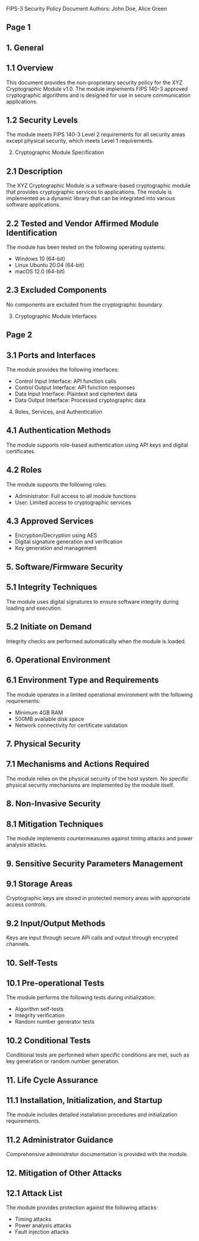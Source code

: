 FIPS-3 Security Policy Document Authors: John Doe, Alice Green

## Page 1

## 1. General

## 1.1 Overview

This document provides the non-proprietary security policy for the XYZ Cryptographic Module v1.0. The module implements FIPS 140-3 approved cryptographic algorithms and is designed for use in secure communication applications.

## 1.2 Security Levels

The module meets FIPS 140-3 Level 2 requirements for all security areas except physical security, which meets Level 1 requirements.

2. Cryptographic Module Specification

## 2.1 Description

The XYZ Cryptographic Module is a software-based cryptographic module that provides cryptographic services to applications. The module is implemented as a dynamic library that can be integrated into various software applications.

## 2.2 Tested and Vendor Affirmed Module Identification

The module has been tested on the following operating systems:

- Windows 10 (64-bit)
- Linux Ubuntu 20.04 (64-bit)
- macOS 12.0 (64-bit)

## 2.3 Excluded Components

No components are excluded from the cryptographic boundary.

3. Cryptographic Module Interfaces

## Page 2

## 3.1 Ports and Interfaces

The module provides the following interfaces:

- Control Input Interface: API function calls
- Control Output Interface: API function responses
- Data Input Interface: Plaintext and ciphertext data
- Data Output Interface: Processed cryptographic data
4. Roles, Services, and Authentication

## 4.1 Authentication Methods

The module supports role-based authentication using API keys and digital certificates.

## 4.2 Roles

The module supports the following roles:

- Administrator: Full access to all module functions
- User: Limited access to cryptographic services

## 4.3 Approved Services

- Encryption/Decryption using AES
- Digital signature generation and verification
- Key generation and management

## 5. Software/Firmware Security

## 5.1 Integrity Techniques

The module uses digital signatures to ensure software integrity during loading and execution.

## 5.2 Initiate on Demand

Integrity checks are performed automatically when the module is loaded.

## 6. Operational Environment

## 6.1 Environment Type and Requirements

The module operates in a limited operational environment with the following requirements:

- Minimum 4GB RAM
- 500MB available disk space
- Network connectivity for certificate validation

## 7. Physical Security

## 7.1 Mechanisms and Actions Required

The module relies on the physical security of the host system. No specific physical security mechanisms are implemented by the module itself.

## 8. Non-Invasive Security

## 8.1 Mitigation Techniques

The module implements countermeasures against timing attacks and power analysis attacks.

## 9. Sensitive Security Parameters Management

## 9.1 Storage Areas

Cryptographic keys are stored in protected memory areas with appropriate access controls.

## 9.2 Input/Output Methods

Keys are input through secure API calls and output through encrypted channels.

## 10. Self-Tests

## 10.1 Pre-operational Tests

The module performs the following tests during initialization:

- Algorithm self-tests
- Integrity verification
- Random number generator tests

## 10.2 Conditional Tests

Conditional tests are performed when specific conditions are met, such as key generation or random number generation.

## 11. Life Cycle Assurance

## 11.1 Installation, Initialization, and Startup

The module includes detailed installation procedures and initialization requirements.

## 11.2 Administrator Guidance

Comprehensive administrator documentation is provided with the module.

## 12. Mitigation of Other Attacks

## 12.1 Attack List

The module provides protection against the following attacks:

- Timing attacks
- Power analysis attacks
- Fault injection attacks